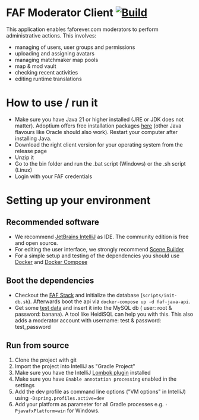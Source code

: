 # FAF Moderator Client [![Build](https://github.com/FAForever/faf-moderator-client/actions/workflows/build.yml/badge.svg)](https://github.com/FAForever/faf-moderator-client/actions/workflows/build.yml)
This application enables faforever.com moderators to perform administrative actions. This involves:
- managing of users, user groups and permissions
- uploading and assigning avatars
- managing matchmaker map pools
- map & mod vault
- checking recent activities
- editing runtime translations

# How to use / run it
- Make sure you have Java 21 or higher installed (JRE or JDK does not matter). Adoptium offers free installation
  packages [here](https://adoptium.net/temurin/releases/?os=windows&version=21&arch=x64) (other Java flavours like Oracle should also work). Restart your computer after installing Java.
- Download the right client version for your operating system from the release page
- Unzip it
- Go to the bin folder and run the .bat script (Windows) or the .sh script (Linux)
- Login with your FAF credentials

# Setting up your environment

## Recommended software
- We recommend [JetBrains IntelliJ](https://www.jetbrains.com/idea) as IDE. The community edition is free and open source.
- For editing the user interface, we strongly recommend [Scene Builder](https://gluonhq.com/products/scene-builder)
- For a simple setup and testing of the dependencies you should use [Docker](https://www.docker.org) and [Docker Compose](https://github.com/docker/compose/releases)

## Boot the dependencies
- Checkout the [FAF Stack](https://github.com/FAForever/faf-stack) and initialize the database (`scripts/init-db.sh`).
  Afterwards boot the api via `docker-compose up -d faf-java-api`.
- Get some [test data](https://github.com/FAForever/db/blob/develop/test-data.sql) and insert it into the MySQL db (
  user: root & password: banana). A tool like HeidiSQL can help you with this. This also adds a moderator account with
  username: test & password: test_password

## Run from source

1. Clone the project with git
1. Import the project into IntelliJ as "Gradle Project"
1. Make sure you have the IntelliJ [Lombok plugin](https://plugins.jetbrains.com/idea/plugin/6317-lombok-plugin) installed
1. Make sure you have `Enable annotation processing` enabled in the settings
1. Add the dev profile as command line options ("VM options" in IntelliJ) using `-Dspring.profiles.active=dev`
1. Add your platform as parameter for all Gradle processes e.g. `-PjavafxPlatform=win` for Windows.
